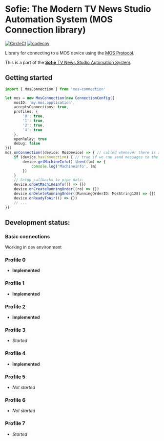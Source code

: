 # Sofie: The Modern TV News Studio Automation System (MOS Connection library)
[![CircleCI](https://circleci.com/gh/nrkno/tv-automation-mos-connection.svg?style=svg)](https://circleci.com/gh/nrkno/tv-automation-mos-connection)
[![codecov](https://codecov.io/gh/nrkno/tv-automation-mos-connection/branch/master/graph/badge.svg)](https://codecov.io/gh/nrkno/tv-automation-mos-connection)

Library for connecting to a MOS device using the [MOS Protocol](http://mosprotocol.com/).

This is a part of the [**Sofie** TV News Studio Automation System](https://github.com/nrkno/Sofie-TV-automation/).


## Getting started

```typescript
import { MosConnection } from 'mos-connection'

let mos = new MosConnection(new ConnectionConfig({
	mosID: 'my.mos.application',
	acceptsConnections: true,
	profiles: {
		'0': true,
        '1': true,
        '2': true,
        '4': true
	},
	openRelay: true
	debug: false
}))
mos.onConnection((device: MosDevice) => { // called whenever there is a new connection to a mos-device
	if (device.hasConnection) { // true if we can send messages to the mos-server
	    device.getMachineInfo().then((lm) => {
			console.log('Machineinfo', lm)
		})
	}
	// Setup callbacks to pipe data:
	device.onGetMachineInfo(() => {})
	device.onCreateRunningOrder((ro) => {})
	device.onDeleteRunningOrder((RunningOrderID: MosString128) => {})
	device.onReadyToAir(() => {})
	// ...
})
```

## Development status:
### Basic connections
Working in dev environment
### Profile 0
* **Implemented**
### Profile 1
* **Implemented**
### Profile 2
* **Implemented**
### Profile 3
* *Started*
### Profile 4
* **Implemented**
### Profile 5
* *Not started*
### Profile 6
* *Not started*
### Profile 7
* *Started*
